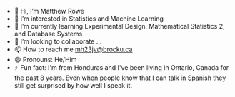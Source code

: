 - 👋 Hi, I’m Matthew Rowe
- 👀 I’m interested in Statistics and Machine Learning 
- 🌱 I’m currently learning Experimental Design, Mathematical Statistics 2, and Database Systems 
- 💞️ I’m looking to collaborate ...
- 📫 How to reach me mh23jv@brocku.ca
- 😄 Pronouns: He/Him
- ⚡ Fun fact: I'm from Honduras and I've been living in Ontario, Canada for the past 8 years. Even when people know that I can talk in Spanish they still get surprised by how well I speak it. 

<!---
MatthewRoweB/MatthewRoweB is a ✨ special ✨ repository because its `README.md` (this file) appears on your GitHub profile.
You can click the Preview link to take a look at your changes.
--->
